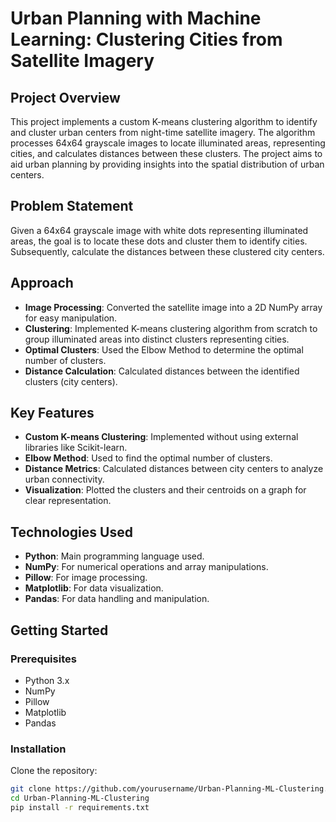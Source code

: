 # Urban Planning with Machine Learning: Clustering Cities from Satellite Imagery

## Project Overview
This project implements a custom K-means clustering algorithm to identify and cluster urban centers from night-time satellite imagery. The algorithm processes 64x64 grayscale images to locate illuminated areas, representing cities, and calculates distances between these clusters. The project aims to aid urban planning by providing insights into the spatial distribution of urban centers.

## Problem Statement
Given a 64x64 grayscale image with white dots representing illuminated areas, the goal is to locate these dots and cluster them to identify cities. Subsequently, calculate the distances between these clustered city centers.

## Approach
- **Image Processing**: Converted the satellite image into a 2D NumPy array for easy manipulation.
- **Clustering**: Implemented K-means clustering algorithm from scratch to group illuminated areas into distinct clusters representing cities.
- **Optimal Clusters**: Used the Elbow Method to determine the optimal number of clusters.
- **Distance Calculation**: Calculated distances between the identified clusters (city centers).

## Key Features
- **Custom K-means Clustering**: Implemented without using external libraries like Scikit-learn.
- **Elbow Method**: Used to find the optimal number of clusters.
- **Distance Metrics**: Calculated distances between city centers to analyze urban connectivity.
- **Visualization**: Plotted the clusters and their centroids on a graph for clear representation.

## Technologies Used
- **Python**: Main programming language used.
- **NumPy**: For numerical operations and array manipulations.
- **Pillow**: For image processing.
- **Matplotlib**: For data visualization.
- **Pandas**: For data handling and manipulation.

## Getting Started
### Prerequisites
- Python 3.x
- NumPy
- Pillow
- Matplotlib
- Pandas

### Installation
Clone the repository:
```bash
git clone https://github.com/yourusername/Urban-Planning-ML-Clustering.git
cd Urban-Planning-ML-Clustering
pip install -r requirements.txt
